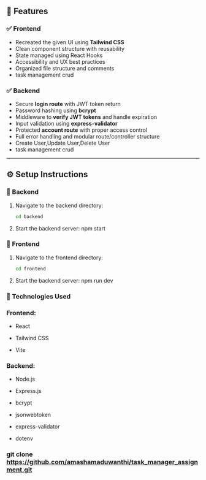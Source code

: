 
## 🚀 Features

### ✅ Frontend

- Recreated the given UI using **Tailwind CSS**
- Clean component structure with reusability
- State managed using React Hooks
- Accessibility and UX best practices
- Organized file structure and comments
- task management crud

### ✅ Backend

- Secure **login route** with JWT token return
- Password hashing using **bcrypt**
- Middleware to **verify JWT tokens** and handle expiration
- Input validation using **express-validator**
- Protected **account route** with proper access control
- Full error handling and modular route/controller structure
- Create User,Update User,Delete User 
- task management crud

---

## ⚙️ Setup Instructions

### 🔧 Backend

1. Navigate to the backend directory:
   ```bash
   cd backend
2. Start the backend server:
   npm start

### 🔧  Frontend

1. Navigate to the frontend directory:
   ```bash
   cd frontend
2. Start the backend server:
    npm run dev

### 🧱 Technologies Used
### Frontend:

- React

- Tailwind CSS

- Vite

### Backend:

- Node.js

- Express.js

- bcrypt

- jsonwebtoken

- express-validator

- dotenv

### git clone https://github.com/amashamaduwanthi/task_manager_assignment.git




